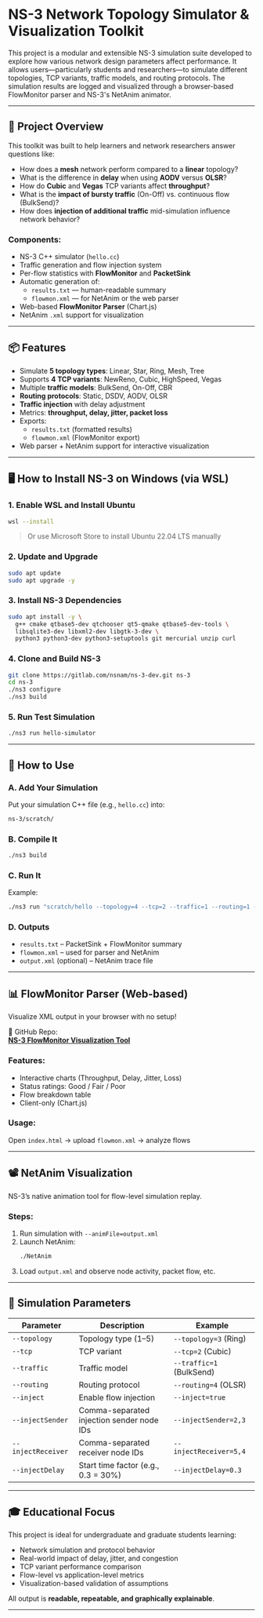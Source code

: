 # NS-3 Network Topology Simulator & Visualization Toolkit

This project is a modular and extensible NS-3 simulation suite developed to explore how various network design parameters affect performance. It allows users—particularly students and researchers—to simulate different topologies, TCP variants, traffic models, and routing protocols. The simulation results are logged and visualized through a browser-based FlowMonitor parser and NS-3's NetAnim animator.

---

## 🧠 Project Overview

This toolkit was built to help learners and network researchers answer questions like:

- How does a **mesh** network perform compared to a **linear** topology?
- What is the difference in **delay** when using **AODV** versus **OLSR**?
- How do **Cubic** and **Vegas** TCP variants affect **throughput**?
- What is the **impact of bursty traffic** (On-Off) vs. continuous flow (BulkSend)?
- How does **injection of additional traffic** mid-simulation influence network behavior?

### Components:

- NS-3 C++ simulator (`hello.cc`)
- Traffic generation and flow injection system
- Per-flow statistics with **FlowMonitor** and **PacketSink**
- Automatic generation of:
  - `results.txt` — human-readable summary
  - `flowmon.xml` — for NetAnim or the web parser
- Web-based **FlowMonitor Parser** (Chart.js)
- NetAnim `.xml` support for visualization

---

## 📦 Features

- Simulate **5 topology types**: Linear, Star, Ring, Mesh, Tree
- Supports **4 TCP variants**: NewReno, Cubic, HighSpeed, Vegas
- Multiple **traffic models**: BulkSend, On-Off, CBR
- **Routing protocols**: Static, DSDV, AODV, OLSR
- **Traffic injection** with delay adjustment
- Metrics: **throughput, delay, jitter, packet loss**
- Exports:
  - `results.txt` (formatted results)
  - `flowmon.xml` (FlowMonitor export)
- Web parser + NetAnim support for interactive visualization

---

## 🖥 How to Install NS-3 on Windows (via WSL)

### 1. Enable WSL and Install Ubuntu

```bash
wsl --install
```

> Or use Microsoft Store to install Ubuntu 22.04 LTS manually

### 2. Update and Upgrade

```bash
sudo apt update
sudo apt upgrade -y
```

### 3. Install NS-3 Dependencies

```bash
sudo apt install -y \
  g++ cmake qtbase5-dev qtchooser qt5-qmake qtbase5-dev-tools \
  libsqlite3-dev libxml2-dev libgtk-3-dev \
  python3 python3-dev python3-setuptools git mercurial unzip curl
```

### 4. Clone and Build NS-3

```bash
git clone https://gitlab.com/nsnam/ns-3-dev.git ns-3
cd ns-3
./ns3 configure
./ns3 build
```

### 5. Run Test Simulation

```bash
./ns3 run hello-simulator
```

---

## 🚀 How to Use

### A. Add Your Simulation

Put your simulation C++ file (e.g., `hello.cc`) into:

```bash
ns-3/scratch/
```

### B. Compile It

```bash
./ns3 build
```

### C. Run It

Example:

```bash
./ns3 run "scratch/hello --topology=4 --tcp=2 --traffic=1 --routing=1 --stopTime=30 --sender=0 --receiver=5"
```

### D. Outputs

- `results.txt` – PacketSink + FlowMonitor summary
- `flowmon.xml` – used for parser and NetAnim
- `output.xml` (optional) – NetAnim trace file

---

## 📊 FlowMonitor Parser (Web-based)

Visualize XML output in your browser with no setup!

🔗 GitHub Repo:  
**[NS-3 FlowMonitor Visualization Tool](https://github.com/Akshith-desu/NS-3-FlowMonitor-Visualization)**

### Features:

- Interactive charts (Throughput, Delay, Jitter, Loss)
- Status ratings: Good / Fair / Poor
- Flow breakdown table
- Client-only (Chart.js)

### Usage:

Open `index.html` → upload `flowmon.xml` → analyze flows

---

## 📽 NetAnim Visualization

NS-3’s native animation tool for flow-level simulation replay.

### Steps:

1. Run simulation with `--animFile=output.xml`
2. Launch NetAnim:
   ```bash
   ./NetAnim
   ```
3. Load `output.xml` and observe node activity, packet flow, etc.

---

## 🔧 Simulation Parameters

| Parameter          | Description                               | Example                  |
| ------------------ | ----------------------------------------- | ------------------------ |
| `--topology`       | Topology type (1–5)                       | `--topology=3` (Ring)    |
| `--tcp`            | TCP variant                               | `--tcp=2` (Cubic)        |
| `--traffic`        | Traffic model                             | `--traffic=1` (BulkSend) |
| `--routing`        | Routing protocol                          | `--routing=4` (OLSR)     |
| `--inject`         | Enable flow injection                     | `--inject=true`          |
| `--injectSender`   | Comma-separated injection sender node IDs | `--injectSender=2,3`     |
| `--injectReceiver` | Comma-separated receiver node IDs         | `--injectReceiver=5,4`   |
| `--injectDelay`    | Start time factor (e.g., 0.3 = 30%)       | `--injectDelay=0.3`      |

---

## 🎓 Educational Focus

This project is ideal for undergraduate and graduate students learning:

- Network simulation and protocol behavior
- Real-world impact of delay, jitter, and congestion
- TCP variant performance comparison
- Flow-level vs application-level metrics
- Visualization-based validation of assumptions

All output is **readable, repeatable, and graphically explainable**.

---
